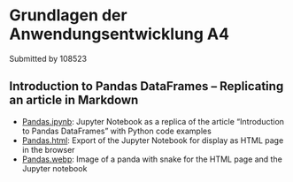 # Grundlagen der Anwendungsentwicklung A4

Submitted by 108523

## Introduction to Pandas DataFrames – Replicating an article in Markdown

- [Pandas.ipynb](Pandas.ipynb): Jupyter Notebook as a replica of the article “Introduction to Pandas DataFrames” with Python code examples
- [Pandas.html](dist/Pandas.html): Export of the Jupyter Notebook for display as HTML page in the browser
- [Pandas.webp](Pandas.webp): Image of a panda with snake for the HTML page and the Jupyter notebook